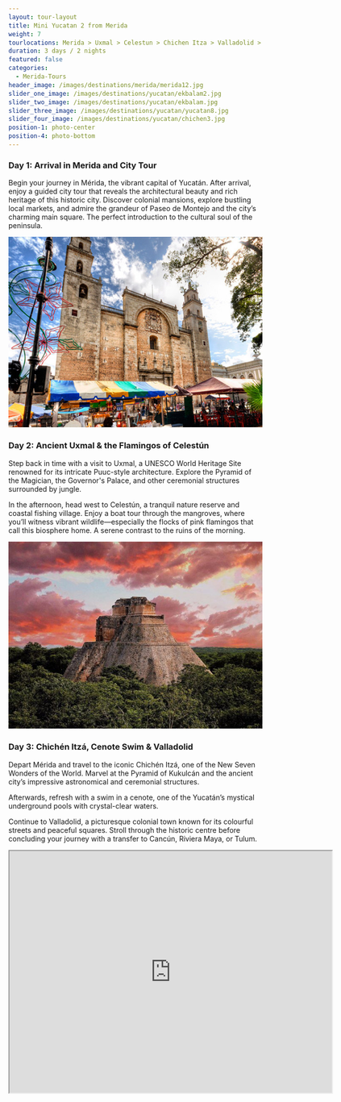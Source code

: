 ```yaml
---
layout: tour-layout
title: Mini Yucatan 2 from Merida
weight: 7
tourlocations: Merida > Uxmal > Celestun > Chichen Itza > Valladolid > Riviera Maya
duration: 3 days / 2 nights
featured: false
categories:
  - Merida-Tours
header_image: /images/destinations/merida/merida12.jpg
slider_one_image: /images/destinations/yucatan/ekbalam2.jpg
slider_two_image: /images/destinations/yucatan/ekbalam.jpg
slider_three_image: /images/destinations/yucatan/yucatan8.jpg
slider_four_image: /images/destinations/yucatan/chichen3.jpg
position-1: photo-center
position-4: photo-bottom
---
```



### Day 1: Arrival in Merida and City Tour

Begin your journey in Mérida, the vibrant capital of Yucatán. After arrival, enjoy a guided city tour that reveals the architectural beauty and rich heritage of this historic city. Discover colonial mansions, explore bustling local markets, and admire the grandeur of Paseo de Montejo and the city’s charming main square. The perfect introduction to the cultural soul of the peninsula.

![](/images/destinations/merida/merida10.jpg)

### Day 2: Ancient Uxmal & the Flamingos of Celestún

Step back in time with a visit to Uxmal, a UNESCO World Heritage Site renowned for its intricate Puuc-style architecture. Explore the Pyramid of the Magician, the Governor's Palace, and other ceremonial structures surrounded by jungle.

In the afternoon, head west to Celestún, a tranquil nature reserve and coastal fishing village. Enjoy a boat tour through the mangroves, where you’ll witness vibrant wildlife—especially the flocks of pink flamingos that call this biosphere home. A serene contrast to the ruins of the morning.

![](/images/destinations/yucatan/yucatan9.jpg)

### Day 3: Chichén Itzá, Cenote Swim & Valladolid

Depart Mérida and travel to the iconic Chichén Itzá, one of the New Seven Wonders of the World. Marvel at the Pyramid of Kukulcán and the ancient city’s impressive astronomical and ceremonial structures.

Afterwards, refresh with a swim in a cenote, one of the Yucatán’s mystical underground pools with crystal-clear waters.

Continue to Valladolid, a picturesque colonial town known for its colourful streets and peaceful squares. Stroll through the historic centre before concluding your journey with a transfer to Cancún, Riviera Maya, or Tulum.

<div class="map-container">

<iframe src="https://www.google.com/maps/d/u/0/embed?mid=1psZ1WXaS_o1uYcjkvFct-7H2RYM8dAQ&ehbc=2E312F&noprof=1" width="640" height="480"></iframe>

</div>

&nbsp;